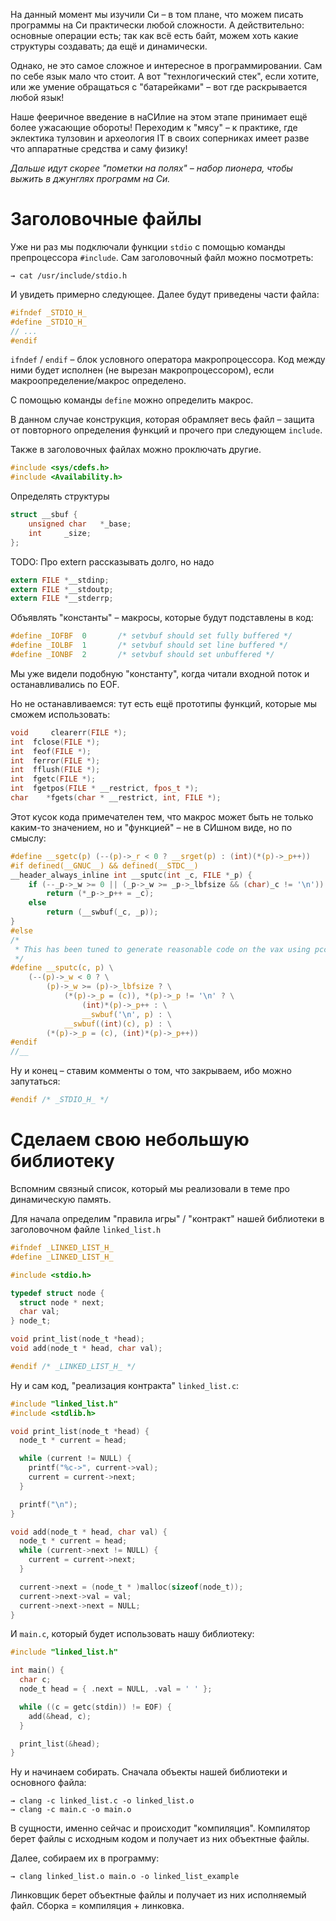 На данный момент мы изучили Си – в том плане, что можем писать программы
на Си практически любой сложности. А действительно: основные операции есть;
так как всё есть байт, можем хоть какие структуры создавать; да ещё
и динамически.

Однако, не это самое сложное и интересное в программировании. Сам по себе
язык мало что стоит. А вот "технлогический стек", если хотите, или же
умение обращаться с "батарейками" – вот где раскрывается любой язык!

Наше фееричное введение в наСИлие на этом этапе принимает ещё более ужасающие
обороты! Переходим к "мясу" – к практике, где эклектика тулзовин и археология
IT в своих соперниках имеет разве что аппаратные средства и саму физику!

*Дальше идут скорее "пометки на полях" – набор пионера, чтобы выжить в джунглях
программ на Си.*

# Заголовочные файлы

Уже ни раз мы подключали функции `stdio` с помощью команды препроцессора
`#include`. Сам заголовочный файл можно посмотреть:

```
→ cat /usr/include/stdio.h
```

И увидеть примерно следующее. Далее будут приведены части файла:

```C
#ifndef	_STDIO_H_
#define	_STDIO_H_
// ...
#endif
```

`ifndef` / `endif` – блок условного оператора макропроцессора. Код между ними
будет исполнен (не вырезан макропроцессором), если макроопределение/макрос определено.

С помощью команды `define` можно определить макрос.

В данном случае конструкция, которая обрамляет весь файл – защита от повторного
определения функций и прочего при следующем `include`.

Также в заголовочных файлах можно проключать другие.

```C
#include <sys/cdefs.h>
#include <Availability.h>
```

Определять структуры

```C
struct __sbuf {
	unsigned char	*_base;
	int		_size;
};
```

TODO: Про extern рассказывать долго, но надо

```C
extern FILE *__stdinp;
extern FILE *__stdoutp;
extern FILE *__stderrp;
```

Объявлять "константы" – макросы, которые будут подставлены в код:

```C
#define	_IOFBF	0		/* setvbuf should set fully buffered */
#define	_IOLBF	1		/* setvbuf should set line buffered */
#define	_IONBF	2		/* setvbuf should set unbuffered */
```

Мы уже видели подобную "константу", когда читали входной поток и останавливались
по EOF.

Но не останавливаемся: тут есть ещё прототипы функций, которые мы сможем использовать:

```C
void	 clearerr(FILE *);
int	 fclose(FILE *);
int	 feof(FILE *);
int	 ferror(FILE *);
int	 fflush(FILE *);
int	 fgetc(FILE *);
int	 fgetpos(FILE * __restrict, fpos_t *);
char	*fgets(char * __restrict, int, FILE *);
```

Этот кусок кода примечателен тем, что макрос может быть не только каким-то
значением, но и "функцией" – не в СИшном виде, но по смыслу:

```C
#define	__sgetc(p) (--(p)->_r < 0 ? __srget(p) : (int)(*(p)->_p++))
#if defined(__GNUC__) && defined(__STDC__)
__header_always_inline int __sputc(int _c, FILE *_p) {
	if (--_p->_w >= 0 || (_p->_w >= _p->_lbfsize && (char)_c != '\n'))
		return (*_p->_p++ = _c);
	else
		return (__swbuf(_c, _p));
}
#else
/*
 * This has been tuned to generate reasonable code on the vax using pcc.
 */
#define	__sputc(c, p) \
	(--(p)->_w < 0 ? \
		(p)->_w >= (p)->_lbfsize ? \
			(*(p)->_p = (c)), *(p)->_p != '\n' ? \
				(int)*(p)->_p++ : \
				__swbuf('\n', p) : \
			__swbuf((int)(c), p) : \
		(*(p)->_p = (c), (int)*(p)->_p++))
#endif
//__
```

Ну и конец – ставим комменты о том, что закрываем, ибо можно запутаться:

```C
#endif /* _STDIO_H_ */
```

# Сделаем свою небольшую библиотеку

Вспомним связный список, который мы реализовали в теме про динамическую память.

Для начала определим "правила игры" / "контракт" нашей библиотеки в
заголовочном файле `linked_list.h`

```C
#ifndef	_LINKED_LIST_H_
#define	_LINKED_LIST_H_

#include <stdio.h>

typedef struct node {
  struct node * next;
  char val;
} node_t;

void print_list(node_t *head);
void add(node_t * head, char val);

#endif /* _LINKED_LIST_H_ */
```

Ну и сам код, "реализация контракта" `linked_list.c`:

```C
#include "linked_list.h"
#include <stdlib.h>

void print_list(node_t *head) {
  node_t * current = head;

  while (current != NULL) {
    printf("%c->", current->val);
    current = current->next;
  }

  printf("\n");
}

void add(node_t * head, char val) {
  node_t * current = head;
  while (current->next != NULL) {
    current = current->next;
  }

  current->next = (node_t * )malloc(sizeof(node_t));
  current->next->val = val;
  current->next->next = NULL;
}
```

И `main.c`, который будет использовать нашу библиотеку:

```C
#include "linked_list.h"

int main() {
  char c;
  node_t head = { .next = NULL, .val = ' ' };

  while ((c = getc(stdin)) != EOF) {
    add(&head, c);
  }

  print_list(&head);
}
```

Ну и начинаем собирать. Сначала объекты нашей библиотеки и основного файла:

```
→ clang -c linked_list.c -o linked_list.o
→ clang -c main.c -o main.o
```

В сущности, именно сейчас и происходит "компиляция". Компилятор берет файлы
с исходным кодом и получает из них объектные файлы.

Далее, собираем их в программу:

```
→ clang linked_list.o main.o -o linked_list_example
```

Линковщик берет объектные файлы и получает из них исполняемый файл.
Сборка = компиляция + линковка.
